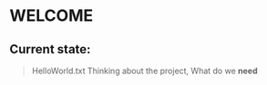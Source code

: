 # WELCOME

## Current state:

> HelloWorld.txt
> Thinking about the project,
> What do we **need**

